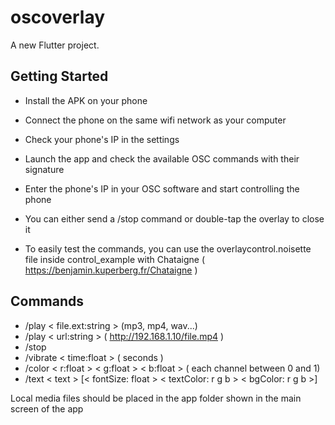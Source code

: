 # oscoverlay

A new Flutter project.

## Getting Started

- Install the APK on your phone
- Connect the phone on the same wifi network as your computer
- Check your phone's IP in the settings
- Launch the app and check the available OSC commands with their signature
- Enter the phone's IP in your OSC software and start controlling the phone
- You can either send a /stop command or double-tap the overlay to close it 

- To easily test the commands, you can use the overlaycontrol.noisette file inside control_example with Chataigne ( https://benjamin.kuperberg.fr/Chataigne ) 

## Commands
- /play < file.ext:string > (mp3, mp4, wav...)
- /play < url:string > ( http://192.168.1.10/file.mp4 )
- /stop
- /vibrate < time:float > ( seconds )
- /color < r:float > < g:float > < b:float > ( each channel between 0 and 1)
- /text < text > [< fontSize: float > < textColor: r g b > < bgColor: r g b >]

Local media files should be placed in the app folder shown in the main screen of the app
